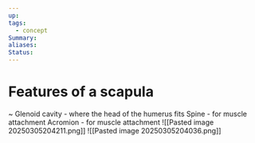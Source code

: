 ```yaml
---
up: 
tags:
  - concept
Summary: 
aliases: 
Status:
---
```

# Features of a scapula
~
Glenoid cavity - where the head of the humerus fits
Spine - for muscle attachment
Acromion - for muscle attachment
![[Pasted image 20250305204211.png]]
![[Pasted image 20250305204036.png]]
<!--SR:!2025-03-13,3,250-->